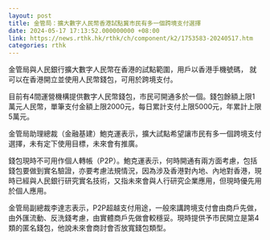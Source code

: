 ```yaml
---
layout: post
title: 金管局：擴大數字人民幣香港試點冀市民有多一個跨境支付選擇
date: 2024-05-17 17:13:52.000000000 +08:00
link: https://news.rthk.hk/rthk/ch/component/k2/1753583-20240517.htm
categories: rthk
---
```


金管局與人民銀行擴大數字人民幣在香港的試點範圍，用戶以香港手機號碼， 就可以在香港開立並使用人民幣錢包，可用於跨境支付。

目前有4間運營機構提供數字人民幣錢包，市民可開通多於一個。錢包餘額上限1萬元人民幣，單筆支付金額上限2000元，每日累計支付上限5000元，年累計上限5萬元。

金管局助理總裁（金融基建）鮑克運表示，擴大試點希望讓市民有多一個跨境支付選擇，未有定下使用目標，未來會有推廣。

錢包現時不可用作個人轉帳（P2P）。鮑克運表示，何時開通有兩方面考慮，包括錢包要做到實名驗證，亦要考慮法規情況，因為涉及香港對內地、內地對香港，現時已經與人民銀行研究實名技術，又指未來會與人行研究企業應用，但現時優先用於個人應用。

金管局副總裁李達志表示，P2P超越支付用途，一般來講跨境支付會由商戶先做，由外匯流動、反洗錢考慮，由實體商戶先做會較穩妥。現時提供予市民開立是第4類的匿名錢包，他說未來會商討會否放寬錢包類型。
